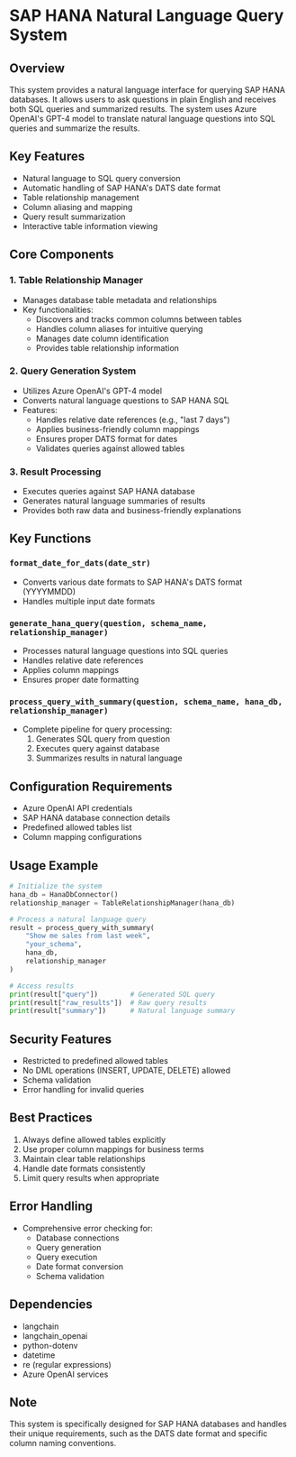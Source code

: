 # SAP HANA Natural Language Query System

## Overview
This system provides a natural language interface for querying SAP HANA databases. It allows users to ask questions in plain English and receives both SQL queries and summarized results. The system uses Azure OpenAI's GPT-4 model to translate natural language questions into SQL queries and summarize the results.

## Key Features
- Natural language to SQL query conversion
- Automatic handling of SAP HANA's DATS date format
- Table relationship management
- Column aliasing and mapping
- Query result summarization
- Interactive table information viewing

## Core Components

### 1. Table Relationship Manager
- Manages database table metadata and relationships
- Key functionalities:
  - Discovers and tracks common columns between tables
  - Handles column aliases for intuitive querying
  - Manages date column identification
  - Provides table relationship information

### 2. Query Generation System
- Utilizes Azure OpenAI's GPT-4 model
- Converts natural language questions to SAP HANA SQL
- Features:
  - Handles relative date references (e.g., "last 7 days")
  - Applies business-friendly column mappings
  - Ensures proper DATS format for dates
  - Validates queries against allowed tables

### 3. Result Processing
- Executes queries against SAP HANA database
- Generates natural language summaries of results
- Provides both raw data and business-friendly explanations

## Key Functions

### `format_date_for_dats(date_str)`
- Converts various date formats to SAP HANA's DATS format (YYYYMMDD)
- Handles multiple input date formats

### `generate_hana_query(question, schema_name, relationship_manager)`
- Processes natural language questions into SQL queries
- Handles relative date references
- Applies column mappings
- Ensures proper date formatting

### `process_query_with_summary(question, schema_name, hana_db, relationship_manager)`
- Complete pipeline for query processing:
  1. Generates SQL query from question
  2. Executes query against database
  3. Summarizes results in natural language

## Configuration Requirements
- Azure OpenAI API credentials
- SAP HANA database connection details
- Predefined allowed tables list
- Column mapping configurations

## Usage Example
```python
# Initialize the system
hana_db = HanaDbConnector()
relationship_manager = TableRelationshipManager(hana_db)

# Process a natural language query
result = process_query_with_summary(
    "Show me sales from last week",
    "your_schema",
    hana_db,
    relationship_manager
)

# Access results
print(result["query"])        # Generated SQL query
print(result["raw_results"])  # Raw query results
print(result["summary"])      # Natural language summary
```

## Security Features
- Restricted to predefined allowed tables
- No DML operations (INSERT, UPDATE, DELETE) allowed
- Schema validation
- Error handling for invalid queries

## Best Practices
1. Always define allowed tables explicitly
2. Use proper column mappings for business terms
3. Maintain clear table relationships
4. Handle date formats consistently
5. Limit query results when appropriate

## Error Handling
- Comprehensive error checking for:
  - Database connections
  - Query generation
  - Query execution
  - Date format conversion
  - Schema validation

## Dependencies
- langchain
- langchain_openai
- python-dotenv
- datetime
- re (regular expressions)
- Azure OpenAI services

## Note
This system is specifically designed for SAP HANA databases and handles their unique requirements, such as the DATS date format and specific column naming conventions.
